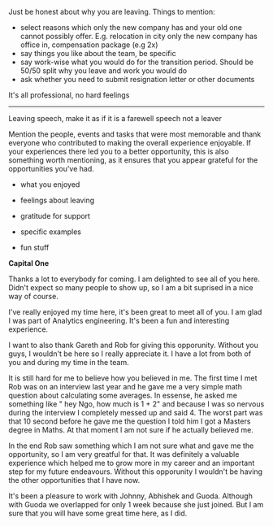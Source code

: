 Just be honest about why you are leaving. Things to mention:

- select reasons which only the new company has and your old one cannot possibly offer. E.g. relocation in city only the
new company has office in, compensation package (e.g 2x)
- say things you like about the team, be specific
- say work-wise what you would do for the transition period. Should be 50/50 split why you leave and work you would do
- ask whether you need to submit resignation letter or other documents

It's all professional, no hard feelings

---

Leaving speech, make it as if it is a farewell speech not a leaver

Mention the people, events and tasks that were most memorable and thank everyone who contributed to making the overall experience enjoyable. If your experiences there led you to a better opportunity, this is also something worth mentioning, as it ensures that you appear grateful for the opportunities you've had. 

- what you enjoyed

- feelings about leaving

- gratitude for support

- specific examples

- fun stuff


**Capital One**

Thanks a lot to everybody for coming. I am delighted to see all of you here. Didn't expect so many people to show up, so I am a bit suprised in a nice way of course.

I've really enjoyed my time here, it's been great to meet all of you. I am glad I was part of Analytics engineering. It's been a fun and interesting experience.

I want to also thank Gareth and Rob for giving this opporunity. Without you guys, I wouldn't be here so I really appreciate it. I have a lot from both of you and during my time in the team. 

It is still hard for me to believe how you believed in me. The first time I met Rob was on an interview last year and he gave me a very simple math question about calculating some averages. In essense, he asked me something like " hey Ngo, how much is 1 + 2" and because I was so nervous during the interview I completely messed up and said 4. The worst part was that 10 second before he gave me the question I told him I got a Masters degree in Maths. At that moment I am not sure if he actually believed me.

In the end Rob saw something which I am not sure what and gave me the opportunity, so I am very greatful for that. It was definitely a valuable experience which helped me to grow more in my career and an important step for my future endeavours. Without this opporunity I wouldn't be having the other opportunities that I have now.

It's been a pleasure to work with Johnny, Abhishek and Guoda. Although with Guoda we overlapped for only 1 week because she just joined. But I am sure that you will have some great time here, as I did.

